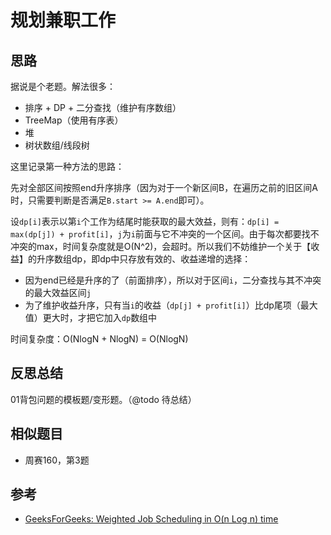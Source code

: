 # 规划兼职工作

## 思路

据说是个老题。解法很多：

- 排序 + DP + 二分查找（维护有序数组）
- TreeMap（使用有序表）
- 堆
- 树状数组/线段树

这里记录第一种方法的思路：

先对全部区间按照end升序排序（因为对于一个新区间B，在遍历之前的旧区间A时，只需要判断是否满足`B.start >= A.end`即可）。

设`dp[i]`表示以第`i`个工作为结尾时能获取的最大效益，则有：`dp[i] = max(dp[j]) + profit[i]`，`j`为`i`前面与它不冲突的一个区间。由于每次都要找不冲突的max，时间复杂度就是O(N^2)，会超时。所以我们不妨维护一个关于【收益】的升序数组dp，即dp中只存放有效的、收益递增的选择：

- 因为end已经是升序的了（前面排序），所以对于区间`i`，二分查找与其不冲突的最大效益区间`j`
- 为了维护收益升序，只有当`i`的收益（`dp[j] + profit[i]`）比dp尾项（最大值）更大时，才把它加入`dp`数组中

时间复杂度：O(NlogN + NlogN) = O(NlogN)

## 反思总结

01背包问题的模板题/变形题。（@todo 待总结）

## 相似题目

- 周赛160，第3题

## 参考

- [GeeksForGeeks: Weighted Job Scheduling in O(n Log n) time](https://www.geeksforgeeks.org/weighted-job-scheduling-log-n-time/)
